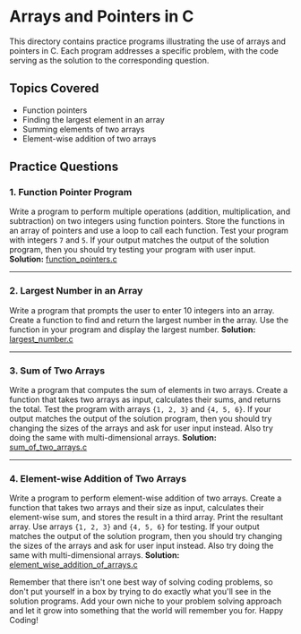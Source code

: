 # Arrays and Pointers in C

This directory contains practice programs illustrating the use of arrays and pointers in C. Each program addresses a specific problem, with the code serving as the solution to the corresponding question.

## Topics Covered
- Function pointers
- Finding the largest element in an array
- Summing elements of two arrays
- Element-wise addition of two arrays

## Practice Questions

### 1. Function Pointer Program
Write a program to perform multiple operations (addition, multiplication, and subtraction) on two integers using function pointers. Store the functions in an array of pointers and use a loop to call each function. Test your program with integers `7` and `5`. If your output matches the output of the solution program, then you should try testing your program with user input.  
**Solution:** [function_pointers.c](function_pointers.c)

---

### 2. Largest Number in an Array
Write a program that prompts the user to enter 10 integers into an array. Create a function to find and return the largest number in the array. Use the function in your program and display the largest number.
**Solution:** [largest_number.c](largest_number.c)

---

### 3. Sum of Two Arrays
Write a program that computes the sum of elements in two arrays. Create a function that takes two arrays as input, calculates their sums, and returns the total. Test the program with arrays `{1, 2, 3}` and `{4, 5, 6}`. If your output matches the output of the solution program, then you should try changing the sizes of the arrays and ask for user input instead. Also try doing the same with multi-dimensional arrays. 
**Solution:** [sum_of_two_arrays.c](sum_of_two_arrays.c)

---

### 4. Element-wise Addition of Two Arrays
Write a program to perform element-wise addition of two arrays. Create a function that takes two arrays and their size as input, calculates their element-wise sum, and stores the result in a third array. Print the resultant array. Use arrays `{1, 2, 3}` and `{4, 5, 6}` for testing. If your output matches the output of the solution program, then you should try changing the sizes of the arrays and ask for user input instead. Also try doing the same with multi-dimensional arrays.
**Solution:** [element_wise_addition_of_arrays.c](element_wise_addition_of_arrays.c)

Remember that there isn't one best way of solving coding problems, so don't put yourself in a box by trying to do exactly what you'll see in the solution programs. Add your own niche to your problem solving approach and let it grow into something that the world will remember you for. Happy Coding!
